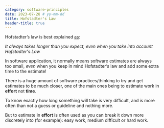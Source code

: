 ```yaml
---
category: software-principles
date: 2023-07-28 # yy-mm-dd
title: Hofstadter's Law
header-title: true
---
```

Hofstadter’s law is best explained [as](https://en.wikipedia.org/wiki/Hofstadter%27s_law):

*It always takes longer than you expect, even when you take into account Hofstadter's Law*

In software application, it normally means software estimates are always too small, *even* when you keep in mind Hofstadter’s law and add some extra time to the estimate!

There is a huge amount of software practices/thinking to try and get estimates to be much closer, one of the main ones being to estimate work in **effort** not **time**.

To know exactly how long something will take is very difficult, and is more often than not a guess or guideline and nothing more.

But to estimate in **effort** is often used as you can break it down more discretely into (for example): easy work, medium difficult or hard work.